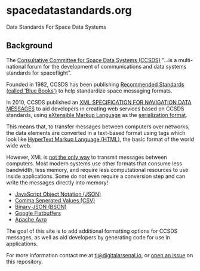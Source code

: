 # spacedatastandards.org

Data Standards For Space Data Systems

**Background**
---

The [Consultative Committee for Space Data Systems (CCSDS)](https://public.ccsds.org/default.aspx) "...is a multi-national forum for the development of communications and data systems standards for spaceflight".

Founded in 1982, CCSDS has been publishing [Recommended Standards (called 'Blue Books')](https://public.ccsds.org/Publications/BlueBooks.aspx) to help standardize space messaging formats.

In 2010, CCSDS published an [XML SPECIFICATION FOR NAVIGATION DATA MESSAGES](https://public.ccsds.org/Pubs/505x0b1.pdf) to aid developers in creating web services based on CCSDS standards, using [eXtensible Markup Language](https://en.wikipedia.org/wiki/XML) as the [serialization format](https://en.wikipedia.org/wiki/Serialization).  

This means that, to transfer messages between computers over networks, the data elements are converted in a text-based format using tags which look like [HyperText Markup Language (HTML)](https://developer.mozilla.org/en-US/docs/Web/HTML), the basic format of the world wide web.

However, XML is [not the only way](https://en.wikipedia.org/wiki/Comparison_of_data-serialization_formats) to transmit messages between computers. Most modern systems use other formats that consume less bandwidth, less memory, and require less computational resources to use inside applications. Some do not even require a conversion step and can write the messages directly into memory!

- [JavaScript Object Notation (JSON)](https://tools.ietf.org/html/rfc8259)
- [Comma Seperated Values (CSV)](https://tools.ietf.org/html/rfc4180)
- [Binary JSON (BSON)](http://bsonspec.org/spec.html)
- [Google Flatbuffers](https://google.github.io/flatbuffers/)
- [Apache Avro](https://avro.apache.org/docs/current/)

The goal of this site is to add additional formatting options for CCSDS messages, as well as aid developers by generating code for use in applications.

For more information contact me at <tj@digitalarsenal.io>, or [open an issue](https://github.com/DigitalArsenal/spacedatastandards.org/issues) on this repository.
